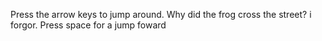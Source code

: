 Press the arrow keys to jump around.
Why did the frog cross the street?
i forgor.
Press space for a jump foward
